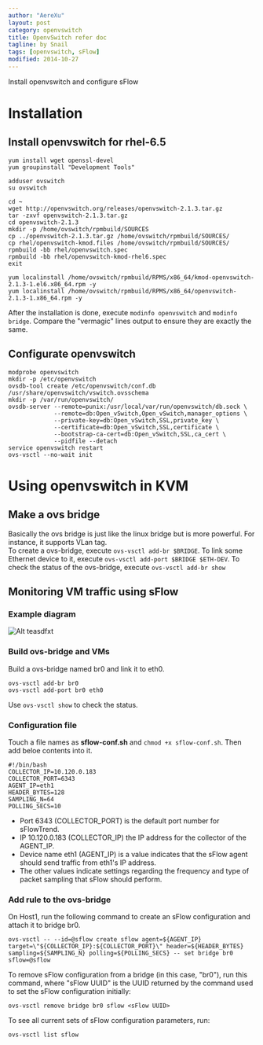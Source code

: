 ```yaml
---
author: "AereXu"
layout: post
category: openvswitch
title: OpenvSwitch refer doc
tagline: by Snail
tags: [openvswitch, sFlow]
modified: 2014-10-27
---
```


Install openvswitch and configure sFlow

<!--more-->

# Installation  

## Install openvswitch for rhel-6.5

    yum install wget openssl-devel
    yum groupinstall "Development Tools"

    adduser ovswitch
    su ovswitch

    cd ~
    wget http://openvswitch.org/releases/openvswitch-2.1.3.tar.gz
    tar -zxvf openvswitch-2.1.3.tar.gz
    cd openvswitch-2.1.3
    mkdir -p /home/ovswitch/rpmbuild/SOURCES
    cp ../openvswitch-2.1.3.tar.gz /home/ovswitch/rpmbuild/SOURCES/
    cp rhel/openvswitch-kmod.files /home/ovswitch/rpmbuild/SOURCES/
    rpmbuild -bb rhel/openvswitch.spec
    rpmbuild -bb rhel/openvswitch-kmod-rhel6.spec
    exit

    yum localinstall /home/ovswitch/rpmbuild/RPMS/x86_64/kmod-openvswitch-2.1.3-1.el6.x86_64.rpm -y
    yum localinstall /home/ovswitch/rpmbuild/RPMS/x86_64/openvswitch-2.1.3-1.x86_64.rpm -y

After the installation is done, execute `modinfo openvswitch` and `modinfo bridge`. Compare the "vermagic" lines output to ensure they are exactly the same.
## Configurate openvswitch
    
    modprobe openvswitch
    mkdir -p /etc/openvswitch
    ovsdb-tool create /etc/openvswitch/conf.db /usr/share/openvswitch/vswitch.ovsschema
    mkdir -p /var/run/openvswitch/ 
    ovsdb-server --remote=punix:/usr/local/var/run/openvswitch/db.sock \
                 --remote=db:Open_vSwitch,Open_vSwitch,manager_options \
                 --private-key=db:Open_vSwitch,SSL,private_key \
                 --certificate=db:Open_vSwitch,SSL,certificate \
                 --bootstrap-ca-cert=db:Open_vSwitch,SSL,ca_cert \
                 --pidfile --detach
    service openvswitch restart
    ovs-vsctl --no-wait init

# Using openvswitch in KVM    
## Make a ovs bridge
Basically the ovs bridge is just like the linux bridge but is more powerful. For instance, it supports VLan tag.  
To create a ovs-bridge, execute `ovs-vsctl add-br $BRIDGE`. To link some Ethernet device to it, execute `ovs-vsctl add-port $BRIDGE $ETH-DEV`. 
To check the status of the ovs-bridge, execute `ovs-vsctl add-br show` 
## Monitoring VM traffic using sFlow
### Example diagram
![Alt teasdfxt](http://openvswitch.org/support/config-cookbooks/sflow/sflow-setup.png)
### Build ovs-bridge and VMs
Build a ovs-bridge named br0 and link it to eth0.  

    ovs-vsctl add-br br0
    ovs-vsctl add-port br0 eth0
    
Use `ovs-vsctl show` to check the status.

### Configuration file
Touch a file names as __sflow-conf.sh__ and `chmod +x sflow-conf.sh`. Then add beloe contents into it.

    #!/bin/bash
    COLLECTOR_IP=10.120.0.183
    COLLECTOR_PORT=6343
    AGENT_IP=eth1
    HEADER_BYTES=128
    SAMPLING_N=64
    POLLING_SECS=10

* Port 6343 (COLLECTOR_PORT) is the default port number for sFlowTrend.  
* IP 10.120.0.183 (COLLECTOR_IP) the IP address for the collector of the AGENT_IP. 
* Device name eth1 (AGENT_IP) is a value indicates that the sFlow agent should send traffic from eth1's IP address. 
* The other values indicate settings regarding the frequency and type of packet sampling that sFlow should perform.    

### Add rule to the ovs-bridge
On Host1, run the following command to create an sFlow configuration and attach it to bridge br0.

    ovs-vsctl -- --id=@sflow create sflow agent=${AGENT_IP} target=\"${COLLECTOR_IP}:${COLLECTOR_PORT}\" header=${HEADER_BYTES} sampling=${SAMPLING_N} polling=${POLLING_SECS} -- set bridge br0 sflow=@sflow
To remove sFlow configuration from a bridge (in this case, "br0"), run this command, where "sFlow UUID" is the UUID returned by the command used to set the sFlow configuration initially:

    ovs-vsctl remove bridge br0 sflow <sFlow UUID>

To see all current sets of sFlow configuration parameters, run:

    ovs-vsctl list sflow
    